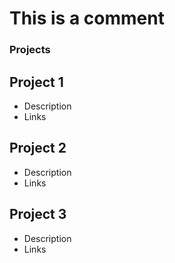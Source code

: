 # This is a comment

### Projects

## Project 1
- Description
- Links

## Project 2
- Description
- Links

## Project 3
- Description
- Links
